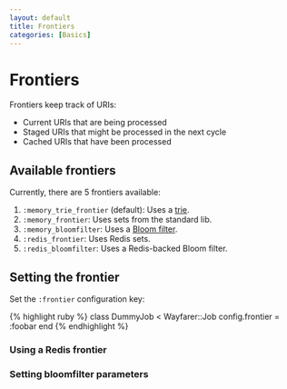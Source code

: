 ```yaml
---
layout: default
title: Frontiers
categories: [Basics]
---
```


# Frontiers

Frontiers keep track of URIs:

* Current URIs that are being processed
* Staged URIs that might be processed in the next cycle
* Cached URIs that have been processed

## Available frontiers
Currently, there are 5 frontiers available:

1. `:memory_trie_frontier` (default): Uses a [trie](https://github.com/tyler/trie).
2. `:memory_frontier`: Uses sets from the standard lib.
3. `:memory_bloomfilter`: Uses a [Bloom filter](https://github.com/igrigorik/bloomfilter-rb).
4. `:redis_frontier`: Uses Redis sets.
5. `:redis_bloomfilter`: Uses a Redis-backed Bloom filter.

## Setting the frontier

Set the `:frontier` configuration key:

{% highlight ruby %}
class DummyJob < Wayfarer::Job
  config.frontier = :foobar
end
{% endhighlight %}


### Using a Redis frontier

### Setting bloomfilter parameters
